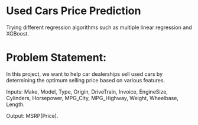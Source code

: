 # Used Cars Price Prediction

Trying different regression algorithms such as multiple linear regression and XGBoost.

# Problem Statement:

In this project, we want to help car dealerships sell used cars by determining the optimum selling price based on various features.

Inputs: Make, Model, Type, Origin, DriveTrain, Invoice, EngineSize, Cylinders, Horsepower, MPG_City, MPG_Highway, Weight, Wheelbase, Length.

Output: MSRP(Price).
